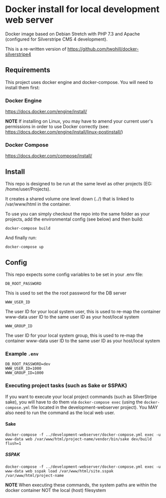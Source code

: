 # Docker install for local development web server

Docker image based on Debian Stretch with PHP 7.3 and Apache (configured for Silverstripe CMS 4 development).

This is a re-written version of https://github.com/twohill/docker-silverstripe4

## Requirements

This project uses docker engine and docker-compose. You will need to install them first:

### Docker Engine

https://docs.docker.com/engine/install/

**NOTE** If installing on Linux, you may have to amend your current
user's permissions in order to use Docker correctly (see: https://docs.docker.com/engine/install/linux-postinstall/)

### Docker Compose

https://docs.docker.com/compose/install/

## Install

This repo is designed to be run at the same level as other projects (EG: /home/user/Projects).

It creates a shared volume one level down (../) that is linked to /var/www/html
in the container.

To use you can simply checkout the repo into the same folder as your projects,
add the environmental config (see below) and then build:

    docker-compose build

And finally run:

    docker-compose up

## Config

This repo expects some config variables to be set in your .env file:

`DB_ROOT_PASSWORD`

This is used to set the the root password for the DB server

`WWW_USER_ID`

The user ID for your local system user, this is used to re-map the container www-data user ID to the same user ID as your host/local system

`WWW_GROUP_ID`

The user ID for your local system group, this is used to re-map the container www-data user ID to the same user ID as your host/local system

### Example `.env`

```
DB_ROOT_PASSWORD=dev
WWW_USER_ID=1000
WWW_GROUP_ID=1000
```

### Executing project tasks (such as Sake or SSPAK)

If you want to execute your local project commands (such as SilverStripe
sake), you will have to do them via `docker-compose exec` (using the
`docker-compose.yml` file located in the development-webserver project).
You MAY also need to run the command as the local web user.

#### Sake

    docker-compose -f ../development-webserver/docker-compose.yml exec -u www-data web /var/www/html/project-name/vendor/bin/sake dev/build flush=1

##### SSPAK

    docker-compose -f ../development-webserver/docker-compose.yml exec -u www-data web sspak load /var/www/html/site.sspak /var/www/html/project-name

**NOTE** When executing these commands, the system paths are within the docker container NOT the local (host) filesystem